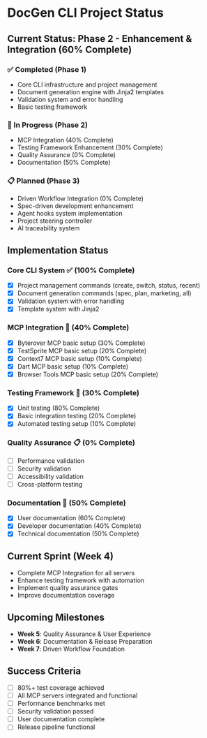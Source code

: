 # DocGen CLI Project Status

## Current Status: Phase 2 - Enhancement & Integration (60% Complete)

### ✅ Completed (Phase 1)
- Core CLI infrastructure and project management
- Document generation engine with Jinja2 templates
- Validation system and error handling
- Basic testing framework

### 🔄 In Progress (Phase 2)
- MCP Integration (40% Complete)
- Testing Framework Enhancement (30% Complete)
- Quality Assurance (0% Complete)
- Documentation (50% Complete)

### 📋 Planned (Phase 3)
- Driven Workflow Integration (0% Complete)
- Spec-driven development enhancement
- Agent hooks system implementation
- Project steering controller
- AI traceability system

## Implementation Status

### Core CLI System ✅ (100% Complete)
- [x] Project management commands (create, switch, status, recent)
- [x] Document generation commands (spec, plan, marketing, all)
- [x] Validation system with error handling
- [x] Template system with Jinja2

### MCP Integration 🔄 (40% Complete)
- [x] Byterover MCP basic setup (30% Complete)
- [x] TestSprite MCP basic setup (20% Complete)
- [x] Context7 MCP basic setup (10% Complete)
- [x] Dart MCP basic setup (10% Complete)
- [x] Browser Tools MCP basic setup (20% Complete)

### Testing Framework 🔄 (30% Complete)
- [x] Unit testing (80% Complete)
- [x] Basic integration testing (20% Complete)
- [x] Automated testing setup (10% Complete)

### Quality Assurance 📋 (0% Complete)
- [ ] Performance validation
- [ ] Security validation
- [ ] Accessibility validation
- [ ] Cross-platform testing

### Documentation 🔄 (50% Complete)
- [x] User documentation (60% Complete)
- [x] Developer documentation (40% Complete)
- [x] Technical documentation (50% Complete)

## Current Sprint (Week 4)
- Complete MCP Integration for all servers
- Enhance testing framework with automation
- Implement quality assurance gates
- Improve documentation coverage

## Upcoming Milestones
- **Week 5**: Quality Assurance & User Experience
- **Week 6**: Documentation & Release Preparation
- **Week 7**: Driven Workflow Foundation

## Success Criteria
- [ ] 80%+ test coverage achieved
- [ ] All MCP servers integrated and functional
- [ ] Performance benchmarks met
- [ ] Security validation passed
- [ ] User documentation complete
- [ ] Release pipeline functional